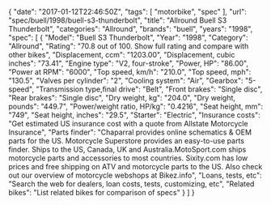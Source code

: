 {
    "date": "2017-01-12T22:46:50Z",
    "tags": [
        "motorbike",
        "spec"
    ],
    "url": "spec\/buell\/1998\/buell-s3-thunderbolt",
    "title": "Allround Buell S3 Thunderbolt",
    "categories": "Allround",
    "brands": "buell",
    "years": "1998",
    "spec": [
        {
            "Model": "Buell S3 Thunderbolt",
            "Year": "1998",
            "Category": "Allround",
            "Rating": "70.8 out of 100. Show full rating and compare with other bikes",
            "Displacement, ccm": "1203.00",
            "Displacement, cubic inches": "73.41",
            "Engine type": "V2, four-stroke",
            "Power, HP": "86.00",
            "Power at RPM": "6000",
            "Top speed, km\/h": "210.0",
            "Top speed, mph": "130.5",
            "Valves per cylinder": "2",
            "Cooling system": "Air",
            "Gearbox": "5-speed",
            "Transmission type,final drive": "Belt",
            "Front brakes": "Single disc",
            "Rear brakes": "Single disc",
            "Dry weight, kg": "204.0",
            "Dry weight, pounds": "449.7",
            "Power\/weight ratio, HP\/kg": "0.4216",
            "Seat height, mm": "749",
            "Seat height, inches": "29.5",
            "Starter": "Electric",
            "Insurance costs": "Get estimated US insurance cost with a quote from Allstate Motorcycle Insurance",
            "Parts finder": "Chaparral provides online schematics & OEM parts for the US.   Motorcycle Superstore provides an easy-to-use parts finder. Ships to the US, Canada, UK and Australia.MotoSport.com ships motorcycle parts and accessories to most countries.    Sixity.com has low prices and free shipping on ATV and motorcycle parts to the US. Also check out our overview of motorcycle webshops at Bikez.info",
            "Loans, tests, etc": "Search the web for dealers, loan costs, tests, customizing, etc",
            "Related bikes": "List related bikes for comparison of specs"
        }
    ]
}